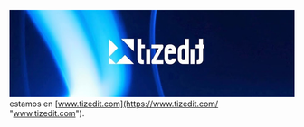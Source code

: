 ![TIZEDIT](https://github.com/tizedit/.github/blob/main/hello.jpg)
estamos en [www.tizedit.com](https://www.tizedit.com/ "www.tizedit.com").
